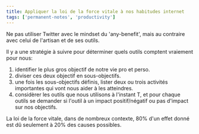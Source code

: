 ```yaml
---
title: Appliquer la loi de la force vitale à nos habitudes internet
tags: ['permanent-notes', 'productivity']
---
```


Ne pas utiliser Twitter avec le mindset du 'any-benefit', mais au contraire avec celui de l'artisan et de ses outils.

Il y a une stratégie à suivre pour déterminer quels outils comptent vraiement pour nous:
1. identifier le plus gros objectif de notre vie pro et perso.
2. diviser ces deux objectif en sous-objectifs.
3. une fois les sous-objectifs définis, lister deux ou trois activités importantes qui vont nous aider à les atteindres.
4. considèrer les outils que nous utilisons à l'instant T, et pour chaque outils se demander si l'outil à un impact positif/négatif ou pas d'impact sur nos objectifs. 

La loi de la force vitale, dans de nombreux contexte, 80% d'un effet donné est dû seulement à 20% des causes possibles.